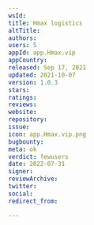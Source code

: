 ```yaml
---
wsId: 
title: Hmax logistics
altTitle: 
authors: 
users: 5
appId: app.Hmax.vip
appCountry: 
released: Sep 17, 2021
updated: 2021-10-07
version: 1.0.3
stars: 
ratings: 
reviews: 
website: 
repository: 
issue: 
icon: app.Hmax.vip.png
bugbounty: 
meta: ok
verdict: fewusers
date: 2022-07-31
signer: 
reviewArchive: 
twitter: 
social: 
redirect_from: 

---
```


